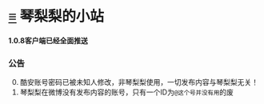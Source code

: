 # [≡][] 琴梨梨的小站  
#### 1.0.8客户端已经全面推送  
  
  
  
### 公告     
0. 酷安账号密码已被未知人修改，非琴梨梨使用，一切发布内容与琴梨梨无关！  
1. 琴梨梨在微博没有发布内容的账号，只有一个ID为`@这个号并没有用`的废














[≡]: Guide.md
<link rel="preload" href="https://qinlili.bid/Guide.html" >
